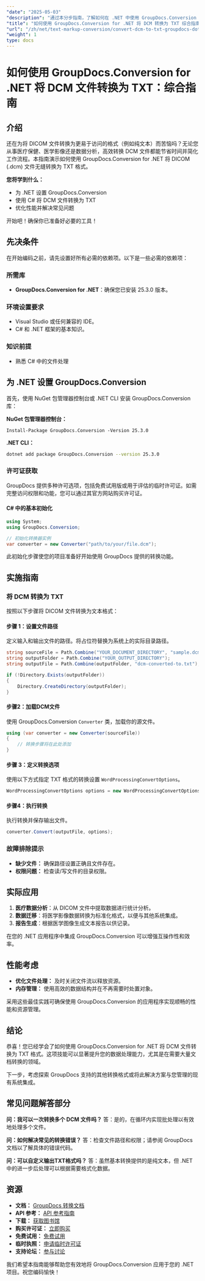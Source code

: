 ```yaml
---
"date": "2025-05-03"
"description": "通过本分步指南，了解如何在 .NET 中使用 GroupDocs.Conversion 将 DICOM (.dcm) 文件转换为纯文本。立即提升您的数据处理能力。"
"title": "如何使用 GroupDocs.Conversion for .NET 将 DCM 转换为 TXT 综合指南"
"url": "/zh/net/text-markup-conversion/convert-dcm-to-txt-groupdocs-dotnet-guide/"
"weight": 1
type: docs
---
```

# 如何使用 GroupDocs.Conversion for .NET 将 DCM 文件转换为 TXT：综合指南

## 介绍

还在为将 DICOM 文件转换为更易于访问的格式（例如纯文本）而苦恼吗？无论您从事医疗保健、医学影像还是数据分析，高效转换 DCM 文件都能节省时间并简化工作流程。本指南演示如何使用 GroupDocs.Conversion for .NET 将 DICOM (.dcm) 文件无缝转换为 TXT 格式。

**您将学到什么：**
- 为 .NET 设置 GroupDocs.Conversion
- 使用 C# 将 DCM 文件转换为 TXT
- 优化性能并解决常见问题

开始吧！确保你已准备好必要的工具！

## 先决条件

在开始编码之前，请先设置好所有必需的依赖项。以下是一些必需的依赖项：

### 所需库
- **GroupDocs.Conversion for .NET**：确保您已安装 25.3.0 版本。

### 环境设置要求
- Visual Studio 或任何兼容的 IDE。
- C# 和 .NET 框架的基本知识。

### 知识前提
- 熟悉 C# 中的文件处理

## 为 .NET 设置 GroupDocs.Conversion

首先，使用 NuGet 包管理器控制台或 .NET CLI 安装 GroupDocs.Conversion 库：

**NuGet 包管理器控制台：**
```shell
Install-Package GroupDocs.Conversion -Version 25.3.0
```

**.NET CLI：**
```bash
dotnet add package GroupDocs.Conversion --version 25.3.0
```

### 许可证获取

GroupDocs 提供多种许可选项，包括免费试用版或用于评估的临时许可证。如需完整访问权限和功能，您可以通过其官方网站购买许可证。

#### C# 中的基本初始化

```csharp
using System;
using GroupDocs.Conversion;

// 初始化转换器实例
var converter = new Converter("path/to/your/file.dcm");
```

此初始化步骤使您的项目准备好开始使用 GroupDocs 提供的转换功能。

## 实施指南

### 将 DCM 转换为 TXT

按照以下步骤将 DICOM 文件转换为文本格式：

#### 步骤 1：设置文件路径

定义输入和输出文件的路径。将占位符替换为系统上的实际目录路径。

```csharp
string sourceFile = Path.Combine("YOUR_DOCUMENT_DIRECTORY", "sample.dcm");
string outputFolder = Path.Combine("YOUR_OUTPUT_DIRECTORY");
string outputFile = Path.Combine(outputFolder, "dcm-converted-to.txt");

if (!Directory.Exists(outputFolder))
{
    Directory.CreateDirectory(outputFolder);
}
```

#### 步骤2：加载DCM文件

使用 GroupDocs.Conversion `Converter` 类，加载你的源文件。

```csharp
using (var converter = new Converter(sourceFile))
{
    // 转换步骤将在此处添加
}
```

#### 步骤 3：定义转换选项

使用以下方式指定 TXT 格式的转换设置 `WordProcessingConvertOptions`。

```csharp
WordProcessingConvertOptions options = new WordProcessingConvertOptions { Format = FileTypes.WordProcessingFileType.Txt };
```

#### 步骤4：执行转换

执行转换并保存输出文件。

```csharp
converter.Convert(outputFile, options);
```

### 故障排除提示

- **缺少文件：** 确保路径设置正确且文件存在。
- **权限问题：** 检查读/写文件的目录权限。

## 实际应用

1. **医疗数据分析**：从 DICOM 文件中提取数据进行统计分析。
2. **数据迁移**：将医学影像数据转换为标准化格式，以便与其他系统集成。
3. **报告生成**：根据医学图像生成文本报告以供记录。

在您的 .NET 应用程序中集成 GroupDocs.Conversion 可以增强互操作性和效率。

## 性能考虑

- **优化文件处理：** 及时关闭文件流以释放资源。
- **内存管理：** 使用高效的数据结构并在不再需要时处置对象。

采用这些最佳实践可确保使用 GroupDocs.Conversion 的应用程序实现顺畅的性能和资源管理。

## 结论

恭喜！您已经学会了如何使用 GroupDocs.Conversion for .NET 将 DCM 文件转换为 TXT 格式。这项技能可以显著提升您的数据处理能力，尤其是在需要大量文档转换的领域。

下一步，考虑探索 GroupDocs 支持的其他转换格式或将此解决方案与您管理的现有系统集成。

## 常见问题解答部分

**问：我可以一次转换多个 DCM 文件吗？**
答：是的，在循环内实现批处理以有效地处理多个文件。

**问：如何解决常见的转换错误？**
答：检查文件路径和权限；请参阅 GroupDocs 文档以了解具体的错误代码。

**问：可以自定义输出TXT格式吗？**
答：虽然基本转换提供的是纯文本，但 .NET 中的进一步后处理可以根据需要格式化数据。

## 资源

- **文档：** [GroupDocs 转换文档](https://docs.groupdocs.com/conversion/net/)
- **API 参考：** [API 参考指南](https://reference.groupdocs.com/conversion/net/)
- **下载：** [获取图书馆](https://releases.groupdocs.com/conversion/net/)
- **购买许可证：** [立即购买](https://purchase.groupdocs.com/buy)
- **免费试用：** [免费试用](https://releases.groupdocs.com/conversion/net/)
- **临时执照：** [申请临时许可证](https://purchase.groupdocs.com/temporary-license/)
- **支持论坛：** [参与讨论](https://forum.groupdocs.com/c/conversion/10)

我们希望本指南能够帮助您有效地将 GroupDocs.Conversion 应用于您的 .NET 项目。祝您编码愉快！